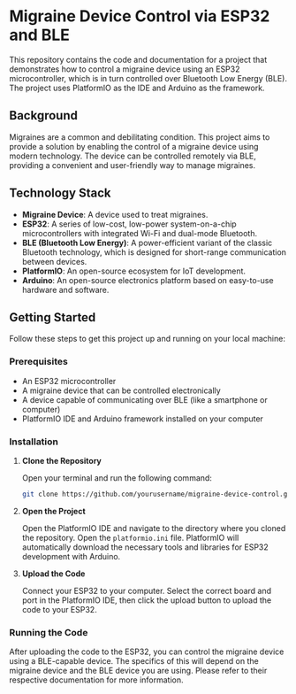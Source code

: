 # Migraine Device Control via ESP32 and BLE

This repository contains the code and documentation for a project that demonstrates how to control a migraine device using an ESP32 microcontroller, which is in turn controlled over Bluetooth Low Energy (BLE). The project uses PlatformIO as the IDE and Arduino as the framework.

## Background

Migraines are a common and debilitating condition. This project aims to provide a solution by enabling the control of a migraine device using modern technology. The device can be controlled remotely via BLE, providing a convenient and user-friendly way to manage migraines.

## Technology Stack

- **Migraine Device**: A device used to treat migraines.
- **ESP32**: A series of low-cost, low-power system-on-a-chip microcontrollers with integrated Wi-Fi and dual-mode Bluetooth.
- **BLE (Bluetooth Low Energy)**: A power-efficient variant of the classic Bluetooth technology, which is designed for short-range communication between devices.
- **PlatformIO**: An open-source ecosystem for IoT development.
- **Arduino**: An open-source electronics platform based on easy-to-use hardware and software.

## Getting Started

Follow these steps to get this project up and running on your local machine:

### Prerequisites

- An ESP32 microcontroller
- A migraine device that can be controlled electronically
- A device capable of communicating over BLE (like a smartphone or computer)
- PlatformIO IDE and Arduino framework installed on your computer

### Installation

1. **Clone the Repository**

   Open your terminal and run the following command:

   ```bash
   git clone https://github.com/yourusername/migraine-device-control.git
   ```

2. **Open the Project**

   Open the PlatformIO IDE and navigate to the directory where you cloned the repository. Open the `platformio.ini` file. PlatformIO will automatically download the necessary tools and libraries for ESP32 development with Arduino.

3. **Upload the Code**

   Connect your ESP32 to your computer. Select the correct board and port in the PlatformIO IDE, then click the upload button to upload the code to your ESP32.

### Running the Code

After uploading the code to the ESP32, you can control the migraine device using a BLE-capable device. The specifics of this will depend on the migraine device and the BLE device you are using. Please refer to their respective documentation for more information.
